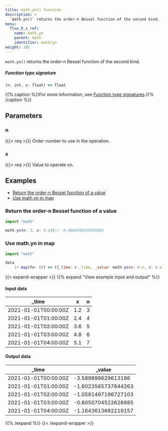 ```yaml
---
title: math.yn() function
description: >
  `math.yn()` returns the order-n Bessel function of the second kind.
menu:
  flux_0_x_ref:
    name: math.yn
    parent: math
    identifier: math/yn
weight: 101
---
```


<!------------------------------------------------------------------------------

IMPORTANT: This page was generated from comments in the Flux source code. Any
edits made directly to this page will be overwritten the next time the
documentation is generated. 

To make updates to this documentation, update the function comments above the
function definition in the Flux source code:

https://github.com/influxdata/flux/blob/master/stdlib/math/math.flux#L2313-L2313

Contributing to Flux: https://github.com/influxdata/flux#contributing
Fluxdoc syntax: https://github.com/influxdata/flux/blob/master/docs/fluxdoc.md

------------------------------------------------------------------------------->

`math.yn()` returns the order-n Bessel function of the second kind.



##### Function type signature

```js
(n: int, x: float) => float
```

{{% caption %}}For more information, see [Function type signatures](/flux/v0.x/function-type-signatures/).{{% /caption %}}

## Parameters

### n
({{< req >}})
Order number to use in the operation.



### x
({{< req >}})
Value to operate on.




## Examples

- [Return the order-n Bessel function of a value](#return-the-order-n-bessel-function-of-a-value)
- [Use math.yn in map](#use-mathyn-in-map)

### Return the order-n Bessel function of a value

```js
import "math"

math.yn(n: 3, x: 3.14)// -0.4866506930335083


```


### Use math.yn in map

```js
import "math"

data
    |> map(fn: (r) => ({_time: r._time, _value: math.yn(n: r.n, x: r.x)}))

```

{{< expand-wrapper >}}
{{% expand "View example input and output" %}}

#### Input data

| _time                | x   | n  |
| -------------------- | --- | -- |
| 2021-01-01T00:00:00Z | 1.2 | 3  |
| 2021-01-01T01:00:00Z | 2.4 | 4  |
| 2021-01-01T02:00:00Z | 3.6 | 5  |
| 2021-01-01T03:00:00Z | 4.8 | 6  |
| 2021-01-01T04:00:00Z | 5.1 | 7  |


#### Output data

| _time                | _value              |
| -------------------- | ------------------- |
| 2021-01-01T00:00:00Z | -3.589899629613186  |
| 2021-01-01T01:00:00Z | -1.6023565737844263 |
| 2021-01-01T02:00:00Z | -1.0581497196727103 |
| 2021-01-01T03:00:00Z | -0.8050704522628885 |
| 2021-01-01T04:00:00Z | -1.1643613692219157 |

{{% /expand %}}
{{< /expand-wrapper >}}
